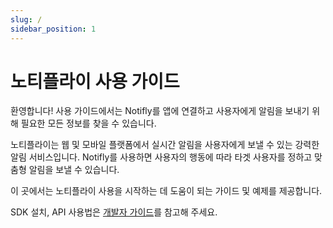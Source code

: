 ```yaml
---
slug: /
sidebar_position: 1
---
```


# 노티플라이 사용 가이드

환영합니다! 사용 가이드에서는 Notifly를 앱에 연결하고 사용자에게 알림을 보내기 위해 필요한 모든 정보를 찾을 수 있습니다.

노티플라이는 웹 및 모바일 플랫폼에서 실시간 알림을 사용자에게 보낼 수 있는 강력한 알림 서비스입니다. Notifly를 사용하면 사용자의 행동에 따라 타겟 사용자를 정하고 맞춤형 알림을 보낼 수 있습니다.

이 곳에서는 노티플라이 사용을 시작하는 데 도움이 되는 가이드 및 예제를 제공합니다.

SDK 설치, API 사용법은 [개발자 가이드](/ko/developer-guide/intro)를 참고해 주세요.
